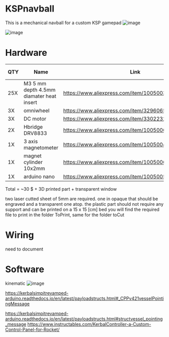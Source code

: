 # KSPnavball
This is a mechanical navball for a custom KSP gamepad
![image](https://github.com/nathmo/KSPnavball/assets/15912256/5c1769ef-e88f-401f-ba0e-cd558ead052a)

![image](https://github.com/nathmo/KSPnavball/assets/15912256/9fc43bbe-85c4-4ff6-bae5-b05bcc70e708)

# Hardware
|QTY|Name|Link|total price|
|---|----|----|----|
|25X|M3 5 mm depth 4.5mm diamater heat insert |https://www.aliexpress.com/item/1005003582355741.html|3.5$|
|3X |omniwheel |https://www.aliexpress.com/item/32960657744.html| 8$|
|3X |DC motor |https://www.aliexpress.com/item/33022320164.html|  7$|
|2X |Hbridge DRV8833 |https://www.aliexpress.com/item/1005006444609771.html|      2.5$|
|1X |3 axis magnetometer |https://www.aliexpress.com/item/1005004853135350.html|  4.5$ |
|1X |magnet cylinder 10x2mm |https://www.aliexpress.com/item/1005006362930902.html| 2$ |
|1X |arduino nano |https://www.aliexpress.com/item/1005005702204423.html|2.5$|
Total = ~30 $ + 3D printed part + transparent window

two laser cutted sheet of 5mm are required. one in opaque that should be engraved and a transparent one atop.
the plastic part should not require any support and can be printed on a 15 x 15 [cm] bed
you will find the required file to print in the folder ToPrint, same for the folder toCut

# Wiring
need to document

# Software
kinematic
![image](https://github.com/nathmo/KSPnavball/assets/15912256/4f9a5b8f-ef3f-4d26-8354-47d3a82bea70)

https://kerbalsimpitrevamped-arduino.readthedocs.io/en/latest/payloadstructs.html#_CPPv421vesselPointingMessage

https://kerbalsimpitrevamped-arduino.readthedocs.io/en/latest/payloadstructs.html#structvessel_pointing_message
https://www.instructables.com/KerbalController-a-Custom-Control-Panel-for-Rocket/
